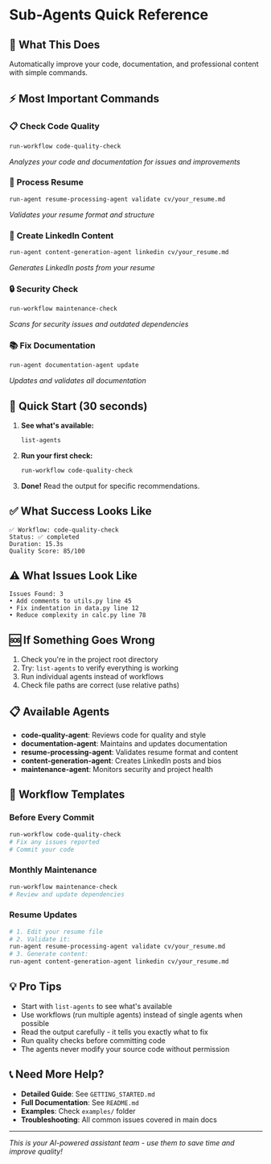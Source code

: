 # Sub-Agents Quick Reference

## 🚀 **What This Does**
Automatically improve your code, documentation, and professional content with simple commands.

## ⚡ **Most Important Commands**

### 📋 **Check Code Quality**
```bash
run-workflow code-quality-check
```
*Analyzes your code and documentation for issues and improvements*

### 💼 **Process Resume** 
```bash
run-agent resume-processing-agent validate cv/your_resume.md
```
*Validates your resume format and structure*

### 📱 **Create LinkedIn Content**
```bash
run-agent content-generation-agent linkedin cv/your_resume.md
```
*Generates LinkedIn posts from your resume*

### 🔒 **Security Check**
```bash
run-workflow maintenance-check
```
*Scans for security issues and outdated dependencies*

### 📚 **Fix Documentation**
```bash
run-agent documentation-agent update
```
*Updates and validates all documentation*

## 🎯 **Quick Start (30 seconds)**

1. **See what's available:**
   ```bash
   list-agents
   ```

2. **Run your first check:**
   ```bash
   run-workflow code-quality-check
   ```

3. **Done!** Read the output for specific recommendations.

## ✅ **What Success Looks Like**
```
✅ Workflow: code-quality-check
Status: ✅ completed
Duration: 15.3s
Quality Score: 85/100
```

## ⚠️ **What Issues Look Like**
```
Issues Found: 3
• Add comments to utils.py line 45
• Fix indentation in data.py line 12
• Reduce complexity in calc.py line 78
```

## 🆘 **If Something Goes Wrong**
1. Check you're in the project root directory
2. Try: `list-agents` to verify everything is working
3. Run individual agents instead of workflows
4. Check file paths are correct (use relative paths)

## 📋 **Available Agents**
- **code-quality-agent**: Reviews code for quality and style
- **documentation-agent**: Maintains and updates documentation  
- **resume-processing-agent**: Validates resume format and content
- **content-generation-agent**: Creates LinkedIn posts and bios
- **maintenance-agent**: Monitors security and project health

## 🔧 **Workflow Templates**

### **Before Every Commit**
```bash
run-workflow code-quality-check
# Fix any issues reported
# Commit your code
```

### **Monthly Maintenance**
```bash
run-workflow maintenance-check
# Review and update dependencies
```

### **Resume Updates**
```bash
# 1. Edit your resume file
# 2. Validate it:
run-agent resume-processing-agent validate cv/your_resume.md
# 3. Generate content:
run-agent content-generation-agent linkedin cv/your_resume.md
```

## 💡 **Pro Tips**
- Start with `list-agents` to see what's available
- Use workflows (run multiple agents) instead of single agents when possible
- Read the output carefully - it tells you exactly what to fix
- Run quality checks before committing code
- The agents never modify your source code without permission

## 📞 **Need More Help?**
- **Detailed Guide**: See `GETTING_STARTED.md`
- **Full Documentation**: See `README.md`
- **Examples**: Check `examples/` folder
- **Troubleshooting**: All common issues covered in main docs

---
*This is your AI-powered assistant team - use them to save time and improve quality!*